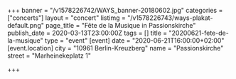 +++
banner = "/v1578226742/WAYS_banner-20180602.jpg"
categories = ["concerts"]
layout = "concert"
listimg = "/v1578226743/ways-plakat-default.png"
page_title = "Fête de la Musique in Passionskirche"
publish_date = 2020-03-13T23:00:00Z
tags = []
title = "20200621-fete-de-la-musique"
type = "event"
[event]
date = "2020-06-21T16:00:00+02:00"
[event.location]
city = "10961 Berlin-Kreuzberg"
name = "Passionskirche"
street = "Marheinekeplatz 1"

+++

